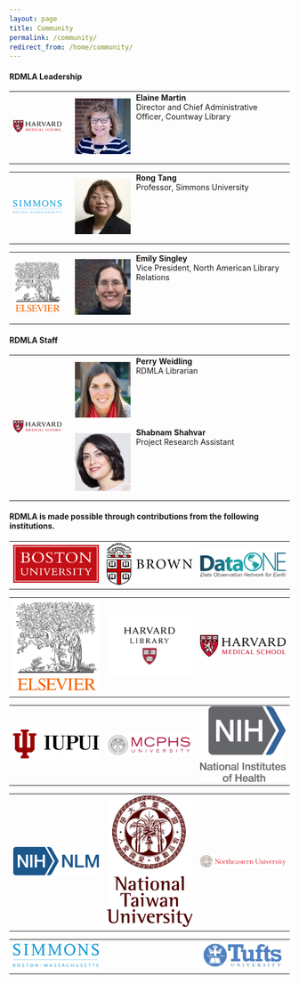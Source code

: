 ```yaml
---
layout: page
title: Community
permalink: /community/
redirect_from: /home/community/
---
```


#### RDMLA Leadership

<table>
  <tr><td rowspan="1" width="20%"><img src="/images/icons_logos/partner_institutions_logos/HMS.png" alt="Harvard Medical School Logo"></td>
    <td><div style="width:100px;float:left;margin:10px"><img src="/images/team-photos/2020-updates/Elaine-Martin.jpg" alt="Elaine Martin Photo"></div><div>     <b>Elaine Martin</b><br> Director and Chief Administrative Officer, Countway Library</div></td></tr>
</table>

<table>
<tr><td rowspan="1" width="20%"><img src="/images/icons_logos/partner_institutions_logos/simmons-college.png" alt="Simmons University Logo"></td>
    <td><div style="width:100px;float:left;margin:10px"><img src="/images/team-photos/2020-updates/Rong-Tang.jpg" alt="Rong Tang Photo"></div><div><b>Rong       Tang</b><br> Professor, Simmons University</div></td></tr>
</table>

<table>
<tr><td rowspan="1" width="20%"><img src="/images/icons_logos/partner_institutions_logos/Elsevier.png" alt="Elsevier Logo"></td>
    <td><div style="width:100px;float:left;margin:10px"><img src="/images/team-photos/2020-updates/EmilySingley_Photo.jpg" alt="Emily Singley Photo"></div><div><b>Emily Singley</b><br> Vice President, North American Library Relations</div></td></tr>
</table>
 
#### RDMLA Staff

<table>
  <tr><td rowspan="2" width="20%"><img src="/images/icons_logos/partner_institutions_logos/HMS.png" alt="Harvard Medical School Logo"></td>
   <td><div style="width:100px;float:left;margin:10px"><img src="/images/team-photos/2020-updates/Perry.png" alt="Perry Weidling Photo"></div><div> <b>Perry Weidling</b><br> RDMLA Librarian</div> 
 </td></tr>
  <tr><td><div style="width:100px;float:left;margin:10px"><img src="/images/team-photos/2020-updates/shabnams.png" alt="Shabnam Shahvar Photo"></div><div> <b>Shabnam Shahvar</b><br> Project Research Assistant</div></td></tr>
</table>



#### RDMLA is made possible through contributions from the following institutions. 

<table>
  <tr><td rowspan="1" width="20%"><img src="/images/icons_logos/partner_institutions_logos/boston-university.png" alt="BU Logo" ></td>
    <td rowspan="1" width="20%"><img src="/images/icons_logos/partner_institutions_logos/brown-logo.png" alt="Brown University Logo" ></td>
    <td rowspan="1" width="20%"><img src="/images/icons_logos/partner_institutions_logos/dataone.png" alt="DataONE Logo" ></td></tr>
</table>

<table>
  <tr><td rowspan="1" width="20%"><img src="/images/icons_logos/partner_institutions_logos/Elsevier.png" alt="Elsevier Logo"  ></td>
    <td rowspan="1" width="20%"><img src="/images/icons_logos/partner_institutions_logos/harvard-library.png" alt="Harvard Library Logo" ></td>
    <td rowspan="1" width="20%"><img src="/images/icons_logos/partner_institutions_logos/HMS.png" alt="Harvard Medical School Logo" ></td></tr>
</table>

<table>
  <tr><td rowspan="1" width="20%"><img src="/images/icons_logos/partner_institutions_logos/IUPUI_logo.png" alt="IUPUI Logo" ></td>
    <td rowspan="1" width="20%"><img src="/images/icons_logos/partner_institutions_logos/MCPHS.png" alt="MCPHS University Logo" ></td>
    <td rowspan="1" width="20%"><img src="/images/icons_logos/partner_institutions_logos/NIH_logo.png" alt="National Institutes of Health Logo" ></td></tr>
</table>

<table>
  <tr><td rowspan="1" width="20%"><img src="/images/icons_logos/partner_institutions_logos/NIH_NLM_logo.png" alt="National Library of Medicine Logo" ></td>
    <td rowspan="1" width="20%"><img src="/images/icons_logos/partner_institutions_logos/ntu-logo.png" alt="NTU Logo" ></td>
    <td rowspan="1" width="20%"><img src="/images/icons_logos/partner_institutions_logos/neulogo.png" alt="Northeastern University Logo" ></td></tr>
</table>

<table>
  <tr><td rowspan="1" width="20%"><img src="/images/icons_logos/partner_institutions_logos/simmons-college.png" alt="Simmons University Logo" ></td>
    <td rowspan="1" width="20%"></td>
    <td rowspan="1" width="20%"><img src="/images/icons_logos/partner_institutions_logos/Tufts-University.jpg" alt="Tufts University Logo" ></td></tr>
</table>
